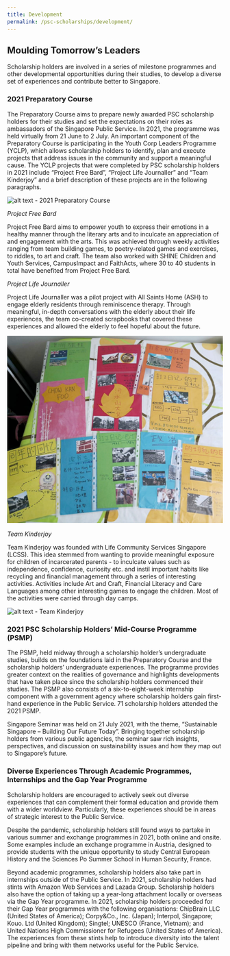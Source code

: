```yaml
---
title: Development
permalink: /psc-scholarships/development/
---
```

## **Moulding Tomorrow’s Leaders**

Scholarship holders are involved in a series of milestone programmes and other developmental opportunities during their studies, to develop a diverse set of experiences and contribute better to Singapore. 

### **2021 Preparatory Course**

The Preparatory Course aims to prepare newly awarded PSC scholarship holders for their studies and set the expectations on their roles as ambassadors of the Singapore Public Service. In 2021, the programme was held virtually from 21 June to 2 July. An important component of the Preparatory Course is participating in the Youth Corp Leaders Programme (YCLP), which allows scholarship holders to identify, plan and execute projects that address issues in the community and support a meaningful cause. The YCLP projects that were completed by PSC scholarship holders in 2021 include “Project Free Bard”, “Project Life Journaller” and “Team Kinderjoy” and a brief description of these projects are in the following paragraphs. 

![alt text - 2021 Preparatory Course](/images/004.png)

*Project Free Bard*

Project Free Bard aims to empower youth to express their emotions in a healthy manner through the literary arts and to inculcate an appreciation of and engagement with the arts. This was achieved through weekly activities ranging from team building games, to poetry-related games and exercises, to riddles, to art and craft. The team also worked with SHINE Children and Youth Services, CampusImpact and FaithActs, where 30 to 40 students in total have benefited from Project Free Bard.

*Project Life Journaller*

Project Life Journaller was a pilot project with All Saints Home (ASH) to engage elderly residents through reminiscence therapy. Through meaningful, in-depth conversations with the elderly about their life experiences, the team co-created scrapbooks that covered these experiences and allowed the elderly to feel hopeful about the future.

![alt text - Project Life Journaller](/images/005.jpg)

*Team Kinderjoy*

Team Kinderjoy was founded with Life Community Services Singapore (LCSS). This idea stemmed from wanting to provide meaningful exposure for children of incarcerated parents - to inculcate values such as independence, confidence, curiosity etc. and instil important habits like recycling and financial management through a series of interesting activities. Activities include Art and Craft, Financial Literacy and Care Languages among other interesting games to engage the children. Most of the activities were carried through day camps.

![alt text - Team Kinderjoy](/images/006.jpg)


### **2021 PSC Scholarship Holders’ Mid-Course Programme (PSMP)**

The PSMP, held midway through a scholarship holder’s undergraduate studies, builds on the foundations laid in the Preparatory Course and the scholarship holders’ undergraduate experiences. The programme provides greater context on the realities of governance and highlights developments that have taken place since the scholarship holders commenced their studies. The PSMP also consists of a six-to-eight-week internship component with a government agency where scholarship holders gain first-hand experience in the Public Service. 71 scholarship holders attended the 2021 PSMP.

Singapore Seminar was held on 21 July 2021, with the theme, “Sustainable Singapore – Building Our Future Today”. Bringing together scholarship holders from various public agencies, the seminar saw rich insights, perspectives, and discussion on sustainability issues and how they map out to Singapore’s future. 

### **Diverse Experiences Through Academic Programmes, Internships and the Gap Year Programme**

Scholarship holders are encouraged to actively seek out diverse experiences that can complement their formal education and provide them with a wider worldview. Particularly, these experiences should be in areas of strategic interest to the Public Service.

Despite the pandemic, scholarship holders still found ways to partake in various summer and exchange programmes in 2021, both online and onsite. Some examples include an exchange programme in Austria, designed to provide students with the unique opportunity to study Central European History and the Sciences Po Summer School in Human Security, France.

Beyond academic programmes, scholarship holders also take part in internships outside of the Public Service. In 2021, scholarship holders had stints with Amazon Web Services and Lazada Group. Scholarship holders also have the option of taking up a year-long attachment locally or overseas via the Gap Year programme. In 2021, scholarship holders proceeded for their Gap Year programmes with the following organisations: ChipBrain LLC (United States of America); Corpy&Co., Inc. (Japan); Interpol, Singapore; Kouo. Ltd (United Kingdom); Singtel; UNESCO (France, Vietnam); and United Nations High Commissioner for Refugees (United States of America). The experiences from these stints help to introduce diversity into the talent pipeline and bring with them networks useful for the Public Service.
